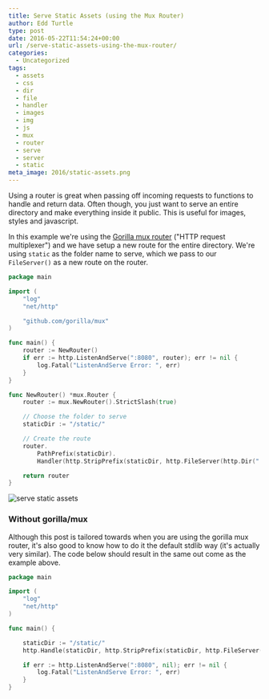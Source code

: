 ```yaml
---
title: Serve Static Assets (using the Mux Router)
author: Edd Turtle
type: post
date: 2016-05-22T11:54:24+00:00
url: /serve-static-assets-using-the-mux-router/
categories:
  - Uncategorized
tags:
  - assets
  - css
  - dir
  - file
  - handler
  - images
  - img
  - js
  - mux
  - router
  - serve
  - server
  - static
meta_image: 2016/static-assets.png
---
```

Using a router is great when passing off incoming requests to functions to handle and return data. Often though, you just want to serve an entire directory and make everything inside it public. This is useful for images, styles and javascript. 

In this example we're using the [Gorilla mux router](https://github.com/gorilla/mux) ("HTTP request multiplexer") and we have setup a new route for the entire directory. We're using `static` as the folder name to serve, which we pass to our `FileServer()` as a new route on the router.

```go
package main

import (
	"log"
	"net/http"

	"github.com/gorilla/mux"
)

func main() {
	router := NewRouter()
	if err := http.ListenAndServe(":8080", router); err != nil {
		log.Fatal("ListenAndServe Error: ", err)
	}
}

func NewRouter() *mux.Router {
	router := mux.NewRouter().StrictSlash(true)

	// Choose the folder to serve
	staticDir := "/static/"

	// Create the route
	router.
		PathPrefix(staticDir).
		Handler(http.StripPrefix(staticDir, http.FileServer(http.Dir("."+staticDir))))

	return router
}
```

![serve static assets](/img/2016/static-assets.png)

### Without gorilla/mux

Although this post is tailored towards when you are using the gorilla mux router, it's also good to know how to do it the default stdlib way (it's actually very similar). The code below should result in the same out come as the example above.

```go
package main

import (
	"log"
	"net/http"
)

func main() {

	staticDir := "/static/"
	http.Handle(staticDir, http.StripPrefix(staticDir, http.FileServer(http.Dir("."+staticDir))))

	if err := http.ListenAndServe(":8080", nil); err != nil {
		log.Fatal("ListenAndServe Error: ", err)
	}
}
```